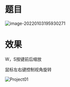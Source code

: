 # 题目

![image-20220103195930271](https://s2.loli.net/2022/01/03/YDtPLQaURKGbVS6.png)

# 效果

W，S按键前后缩放

鼠标左右键控制视角旋转

![Project01](https://s2.loli.net/2022/01/03/jm2ryOlWpu6tCQo.gif)